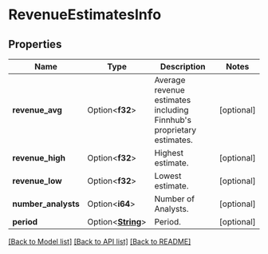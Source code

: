 # RevenueEstimatesInfo

## Properties

Name | Type | Description | Notes
------------ | ------------- | ------------- | -------------
**revenue_avg** | Option<**f32**> | Average revenue estimates including Finnhub's proprietary estimates. | [optional]
**revenue_high** | Option<**f32**> | Highest estimate. | [optional]
**revenue_low** | Option<**f32**> | Lowest estimate. | [optional]
**number_analysts** | Option<**i64**> | Number of Analysts. | [optional]
**period** | Option<[**String**](string.md)> | Period. | [optional]

[[Back to Model list]](../README.md#documentation-for-models) [[Back to API list]](../README.md#documentation-for-api-endpoints) [[Back to README]](../README.md)



